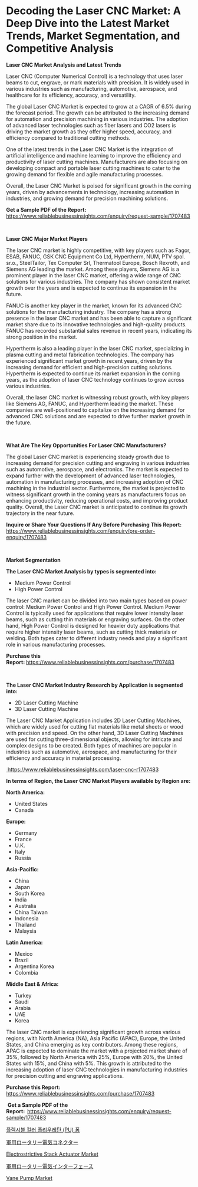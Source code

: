 <p><h1>Decoding the Laser CNC Market: A Deep Dive into the Latest Market Trends, Market Segmentation, and Competitive Analysis</h1></p><p><strong>Laser CNC Market Analysis and Latest Trends</strong></p>
<p><p>Laser CNC (Computer Numerical Control) is a technology that uses laser beams to cut, engrave, or mark materials with precision. It is widely used in various industries such as manufacturing, automotive, aerospace, and healthcare for its efficiency, accuracy, and versatility.</p><p>The global Laser CNC Market is expected to grow at a CAGR of 6.5% during the forecast period. The growth can be attributed to the increasing demand for automation and precision machining in various industries. The adoption of advanced laser technologies such as fiber lasers and CO2 lasers is driving the market growth as they offer higher speed, accuracy, and efficiency compared to traditional cutting methods.</p><p>One of the latest trends in the Laser CNC Market is the integration of artificial intelligence and machine learning to improve the efficiency and productivity of laser cutting machines. Manufacturers are also focusing on developing compact and portable laser cutting machines to cater to the growing demand for flexible and agile manufacturing processes.</p><p>Overall, the Laser CNC Market is poised for significant growth in the coming years, driven by advancements in technology, increasing automation in industries, and growing demand for precision machining solutions.</p></p>
<p><strong>Get a Sample PDF of the Report:&nbsp;</strong> <a href="https://www.reliablebusinessinsights.com/enquiry/request-sample/1707483">https://www.reliablebusinessinsights.com/enquiry/request-sample/1707483</a></p>
<p>&nbsp;</p>
<p><strong>Laser CNC Major Market Players</strong></p>
<p><p>The laser CNC market is highly competitive, with key players such as Fagor, ESAB, FANUC, GSK CNC Equipment Co Ltd, Hypertherm, NUM, PTV spol. sr.o., SteelTailor, Tex Computer Srl, Thermatool Europe, Bosch Rexroth, and Siemens AG leading the market. Among these players, Siemens AG is a prominent player in the laser CNC market, offering a wide range of CNC solutions for various industries. The company has shown consistent market growth over the years and is expected to continue its expansion in the future.</p><p>FANUC is another key player in the market, known for its advanced CNC solutions for the manufacturing industry. The company has a strong presence in the laser CNC market and has been able to capture a significant market share due to its innovative technologies and high-quality products. FANUC has recorded substantial sales revenue in recent years, indicating its strong position in the market.</p><p>Hypertherm is also a leading player in the laser CNC market, specializing in plasma cutting and metal fabrication technologies. The company has experienced significant market growth in recent years, driven by the increasing demand for efficient and high-precision cutting solutions. Hypertherm is expected to continue its market expansion in the coming years, as the adoption of laser CNC technology continues to grow across various industries.</p><p>Overall, the laser CNC market is witnessing robust growth, with key players like Siemens AG, FANUC, and Hypertherm leading the market. These companies are well-positioned to capitalize on the increasing demand for advanced CNC solutions and are expected to drive further market growth in the future.</p></p>
<p>&nbsp;</p>
<p><strong>What Are The Key Opportunities For Laser CNC Manufacturers?</strong></p>
<p><p>The global Laser CNC market is experiencing steady growth due to increasing demand for precision cutting and engraving in various industries such as automotive, aerospace, and electronics. The market is expected to expand further with the development of advanced laser technologies, automation in manufacturing processes, and increasing adoption of CNC machining in the industrial sector. Furthermore, the market is projected to witness significant growth in the coming years as manufacturers focus on enhancing productivity, reducing operational costs, and improving product quality. Overall, the Laser CNC market is anticipated to continue its growth trajectory in the near future.</p></p>
<p><strong>Inquire or Share Your Questions If Any Before Purchasing This Report:</strong> <a href="https://www.reliablebusinessinsights.com/enquiry/pre-order-enquiry/1707483">https://www.reliablebusinessinsights.com/enquiry/pre-order-enquiry/1707483</a></p>
<p>&nbsp;</p>
<p><strong>Market Segmentation</strong></p>
<p><strong>The Laser CNC Market Analysis by types is segmented into:</strong></p>
<p><ul><li>Medium Power Control</li><li>High Power Control</li></ul></p>
<p><p>The laser CNC market can be divided into two main types based on power control: Medium Power Control and High Power Control. Medium Power Control is typically used for applications that require lower intensity laser beams, such as cutting thin materials or engraving surfaces. On the other hand, High Power Control is designed for heavier duty applications that require higher intensity laser beams, such as cutting thick materials or welding. Both types cater to different industry needs and play a significant role in various manufacturing processes.</p></p>
<p><strong>Purchase this Report:&nbsp;</strong><a href="https://www.reliablebusinessinsights.com/purchase/1707483">https://www.reliablebusinessinsights.com/purchase/1707483</a></p>
<p>&nbsp;</p>
<p><strong>The Laser CNC Market Industry Research by Application is segmented into:</strong></p>
<p><ul><li>2D Laser Cutting Machine</li><li>3D Laser Cutting Machine</li></ul></p>
<p><p>The Laser CNC Market Application includes 2D Laser Cutting Machines, which are widely used for cutting flat materials like metal sheets or wood with precision and speed. On the other hand, 3D Laser Cutting Machines are used for cutting three-dimensional objects, allowing for intricate and complex designs to be created. Both types of machines are popular in industries such as automotive, aerospace, and manufacturing for their efficiency and accuracy in material processing.</p></p>
<p><a href="https://www.reliablebusinessinsights.com/laser-cnc-r1707483">&nbsp;https://www.reliablebusinessinsights.com/laser-cnc-r1707483</a></p>
<p><strong>In terms of Region, the Laser CNC Market Players available by Region are:</strong></p>
<p>
    <p> <strong> North America: </strong>
        <ul>
            <li>United States</li>
            <li>Canada</li>
        </ul>
        </p> 
    <p> <strong> Europe: </strong>
        <ul>
            <li>Germany</li>
            <li>France</li>
            <li>U.K.</li>
            <li>Italy</li>
            <li>Russia</li>
        </ul>
        </p> 
    <p> <strong> Asia-Pacific: </strong>
        <ul>
            <li>China</li>
            <li>Japan</li>
            <li>South Korea</li>
            <li>India</li>
            <li>Australia</li>
            <li>China Taiwan</li>
            <li>Indonesia</li>
            <li>Thailand</li>
            <li>Malaysia</li>
        </ul>
        </p> 
    <p> <strong> Latin America: </strong>
        <ul>
            <li>Mexico</li>
            <li>Brazil</li>
            <li>Argentina Korea</li>
            <li>Colombia</li>
        </ul>
        </p> 
    <p> <strong> Middle East & Africa: </strong>
        <ul>
            <li>Turkey</li>
            <li>Saudi</li>
            <li>Arabia</li>
            <li>UAE</li>
            <li>Korea</li>
        </ul>
    </p>
    </p>
<p><p>The laser CNC market is experiencing significant growth across various regions, with North America (NA), Asia Pacific (APAC), Europe, the United States, and China emerging as key contributors. Among these regions, APAC is expected to dominate the market with a projected market share of 35%, followed by North America with 25%, Europe with 20%, the United States with 15%, and China with 5%. This growth is attributed to the increasing adoption of laser CNC technologies in manufacturing industries for precision cutting and engraving applications.</p></p>
<p><strong>Purchase this Report: </strong><a href="https://www.reliablebusinessinsights.com/purchase/1707483">https://www.reliablebusinessinsights.com/purchase/1707483</a></p>
<p>&nbsp;<strong>Get a Sample PDF of the Report:&nbsp;&nbsp;</strong><a href="https://www.reliablebusinessinsights.com/enquiry/request-sample/1707483">https://www.reliablebusinessinsights.com/enquiry/request-sample/1707483</a></p>
<p><strong></strong></p>
<p><p><a href="https://github.com/CarmellaLang1/Market-Research-Report-List-1/blob/main/165605396787.md">플렉시블 컬러 폴리우레탄 (PU) 폼</a></p><p><a href="https://github.com/moulafa/Market-Research-Report-List-1/blob/main/1229312103322.md">軍用ロータリー電気コネクター</a></p><p><a href="https://issuu.com/reportprime-2/docs/electrostrictive-stack-actuator-market-size-2030.p">Electrostrictive Stack Actuator Market</a></p><p><a href="https://github.com/nxboeu02965442/Market-Research-Report-List-2/blob/main/4737550103321.md">軍用ロータリー電気インターフェース</a></p><p><a href="https://github.com/guneycigdem35/Market-Research-Report-List-3/blob/main/vane-pump-market.md">Vane Pump Market</a></p></p>